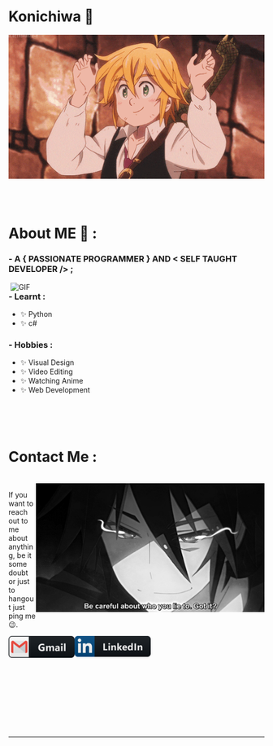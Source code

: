 # Konichiwa 👋

<div align="center">
<img hight="300" width="700" alt="GIF" align="center" src="https://github.com/CHAITANYASAI-del/CHAITANYASAI-del/blob/main/assets/208593.gif">
</div>

</br>
</br>
</br>


# About ME 💬 :

### - A { PASSIONATE PROGRAMMER } AND < SELF TAUGHT DEVELOPER /> ;

<img hight="400" width="500" alt="GIF" align="right" src="https://github.com/CHAITANYASAI-del/CHAITANYASAI-del/blob/main/assets/1936.gif">

### - Learnt :
- ✨ Python
- ✨ c#

### - Hobbies : 
- ✨ Visual Design
- ✨ Video Editing
- ✨ Watching Anime
- ✨ Web Development


</br>
</br>
</br>







# Contact Me :

<p>
 </br>


<img hight="320" width="450" align="right" alt="GIF" src="https://github.com/CHAITANYASAI-del/CHAITANYASAI-del/blob/main/assets/93195.gif">


If you want to reach out to me about anything, be it some doubt or just to hangout  just ping me 😉.

<a href="mailto:chaitanyasai1978@gmail.com">
 <img align="left" alt="Gmail" width="130" hight="100" src="https://github.com/CHAITANYASAI-del/CHAITANYASAI-del/blob/main/assets/icons/gmail.png" />
</a>
<a href="https://www.linkedin.com/in/chaitanya-sai-gummadavalli-51561a1ba/">
  <img align="left" alt="Linkedin" width="150" hight="100" src="https://github.com/CHAITANYASAI-del/CHAITANYASAI-del/blob/main/assets/icons/linkedin.png" />
</br>
</br>
</br>
</a>


 </p>
 

</br>
</br>
</br>
</br>
</br>
</br>
</br>





*************

